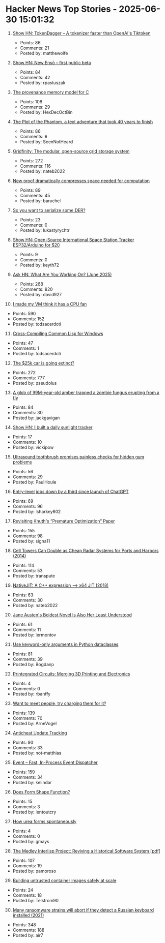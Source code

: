 # Hacker News Top Stories - 2025-06-30 15:01:32

1. [Show HN: TokenDagger – A tokenizer faster than OpenAI's Tiktoken](https://github.com/M4THYOU/TokenDagger)
   - Points: 86
   - Comments: 21
   - Posted by: matthewolfe

2. [Show HN: New Ensō – first public beta](https://untested.sonnet.io/notes/new-enso-first-public-beta/)
   - Points: 84
   - Comments: 42
   - Posted by: rpastuszak

3. [The provenance memory model for C](https://gustedt.wordpress.com/2025/06/30/the-provenance-memory-model-for-c/)
   - Points: 108
   - Comments: 29
   - Posted by: HexDecOctBin

4. [The Plot of the Phantom, a text adventure that took 40 years to finish](https://scottandrew.com/blog/2025/06/you-can-now-play-plot-of-the-phantom-the-text-adventure-game/)
   - Points: 86
   - Comments: 9
   - Posted by: SeenNotHeard

5. [Gridfinity: The modular, open-source grid storage system](https://gridfinity.xyz/)
   - Points: 272
   - Comments: 116
   - Posted by: nateb2022

6. [New proof dramatically compresses space needed for computation](https://www.scientificamerican.com/article/new-proof-dramatically-compresses-space-needed-for-computation/)
   - Points: 89
   - Comments: 45
   - Posted by: baruchel

7. [So you want to serialize some DER?](https://alexgaynor.net/2025/jun/20/serialize-some-der/)
   - Points: 23
   - Comments: 0
   - Posted by: lukastyrychtr

8. [Show HN: Open-Source International Space Station Tracker ESP32/Arduino for $20](https://github.com/GuitarML/SpaceStationTracker)
   - Points: 9
   - Comments: 0
   - Posted by: keyth72

9. [Ask HN: What Are You Working On? (June 2025)](undefined)
   - Points: 268
   - Comments: 820
   - Posted by: david927

10. [I made my VM think it has a CPU fan](https://wbenny.github.io/2025/06/29/i-made-my-vm-think-it-has-a-cpu-fan.html)
   - Points: 590
   - Comments: 152
   - Posted by: todsacerdoti

11. [Cross-Compiling Common Lisp for Windows](https://www.fosskers.ca/en/blog/cl-windows)
   - Points: 47
   - Comments: 1
   - Posted by: todsacerdoti

12. [The $25k car is going extinct?](https://media.hubspot.com/why-the-25000-car-is-going-extinct)
   - Points: 272
   - Comments: 777
   - Posted by: pseudolus

13. [A glob of 99M-year-old amber trapped a zombie fungus erupting from a fly](https://www.cnn.com/2025/06/24/science/amber-insect-zombie-fungi-fossil)
   - Points: 84
   - Comments: 30
   - Posted by: jackgavigan

14. [Show HN: I built a daily sunlight tracker](https://www.lumehealth.io/products)
   - Points: 17
   - Comments: 10
   - Posted by: vickipow

15. [Ultrasound toothbrush promises painless checks for hidden gum problems](https://phys.org/news/2025-06-ultrasound-toothbrush-painless-hidden-gum.html)
   - Points: 56
   - Comments: 29
   - Posted by: PaulHoule

16. [Entry-level jobs down by a third since launch of ChatGPT](https://www.personneltoday.com/hr/fall-in-entry-level-jobs-linked-to-rise-of-ai-tools/)
   - Points: 69
   - Comments: 96
   - Posted by: lsharkey602

17. [Revisiting Knuth's “Premature Optimization” Paper](https://probablydance.com/2025/06/19/revisiting-knuths-premature-optimization-paper/)
   - Points: 155
   - Comments: 98
   - Posted by: signa11

18. [Cell Towers Can Double as Cheap Radar Systems for Ports and Harbors (2014)](https://spectrum.ieee.org/cell-tower-signals-can-improve-port-security)
   - Points: 114
   - Comments: 53
   - Posted by: transpute

19. [NativeJIT: A C++ expression –> x64 JIT (2018)](https://github.com/BitFunnel/NativeJIT)
   - Points: 63
   - Comments: 30
   - Posted by: nateb2022

20. [Jane Austen's Boldest Novel Is Also Her Least Understood](https://www.nytimes.com/2025/06/27/books/review/jane-austen-mansfield-park.html)
   - Points: 61
   - Comments: 11
   - Posted by: lermontov

21. [Use keyword-only arguments in Python dataclasses](https://chipx86.blog/2025/06/29/tip-use-keyword-only-arguments-in-python-dataclasses/)
   - Points: 81
   - Comments: 39
   - Posted by: Bogdanp

22. [Printegrated Circuits: Merging 3D Printing and Electronics](https://spectrum.ieee.org/3d-printing-smart-objects)
   - Points: 4
   - Comments: 0
   - Posted by: rbanffy

23. [Want to meet people, try charging them for it?](https://notes.eatonphil.com/2025-06-28-want-to-meet-people-charge-them.html)
   - Points: 139
   - Comments: 70
   - Posted by: ArneVogel

24. [Anticheat Update Tracking](https://not-matthias.github.io/posts/anticheat-update-tracking/)
   - Points: 90
   - Comments: 33
   - Posted by: not-matthias

25. [Event – Fast, In-Process Event Dispatcher](https://github.com/kelindar/event)
   - Points: 159
   - Comments: 34
   - Posted by: kelindar

26. [Does Form Shape Function?](https://www.quantamagazine.org/does-form-really-shape-function-20250612/)
   - Points: 15
   - Comments: 3
   - Posted by: lentoutcry

27. [How urea forms spontaneously](https://ethz.ch/en/news-and-events/eth-news/news/2025/06/how-urea-forms-spontaneously.html)
   - Points: 4
   - Comments: 0
   - Posted by: gmays

28. [The Medley Interlisp Project: Reviving a Historical Software System [pdf]](https://interlisp.org/documentation/young-ccece2025.pdf)
   - Points: 107
   - Comments: 19
   - Posted by: pamoroso

29. [Building untrusted container images safely at scale](https://depot.dev/blog/container-security-at-scale-building-untrusted-images-safely)
   - Points: 24
   - Comments: 18
   - Posted by: Telstrom90

30. [Many ransomware strains will abort if they detect a Russian keyboard installed (2021)](https://krebsonsecurity.com/2021/05/try-this-one-weird-trick-russian-hackers-hate/)
   - Points: 348
   - Comments: 188
   - Posted by: air7

